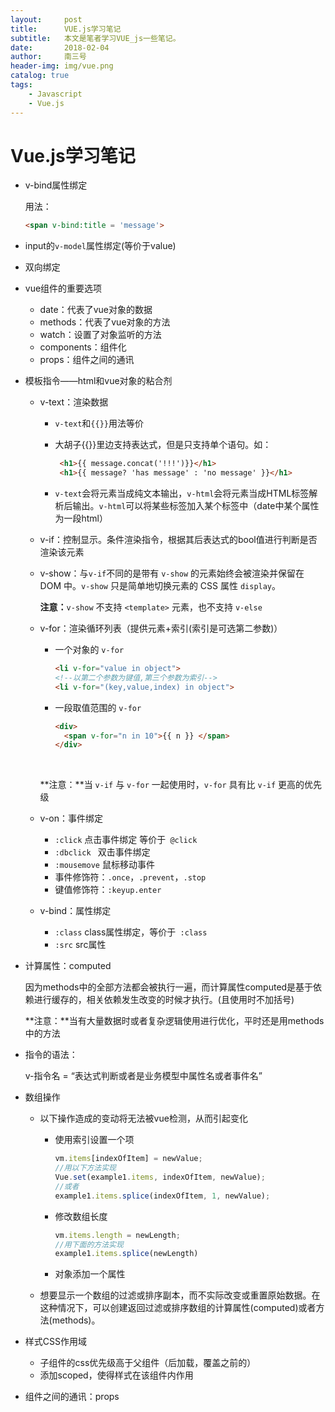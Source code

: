 ```yaml
---
layout:     post
title:      VUE.js学习笔记
subtitle:   本文是笔者学习VUE_js一些笔记。
date:       2018-02-04
author:     南三号
header-img: img/vue.png
catalog: true
tags:
    - Javascript
    - Vue.js
---
```


# Vue.js学习笔记

- v-bind属性绑定

  用法：

  ```html
  <span v-bind:title = 'message'>
  ```

- input的`v-model`属性绑定(等价于value)

- 双向绑定

- vue组件的重要选项

  - date：代表了vue对象的数据
  - methods：代表了vue对象的方法
  - watch：设置了对象监听的方法
  - components：组件化  
  - props：组件之间的通讯

- 模板指令——html和vue对象的粘合剂

  - v-text：渲染数据

    - `v-text`和`{{}}`用法等价
    - 大胡子{{}}里边支持表达式，但是只支持单个语句。如：

      ```html
       <h1>{{ message.concat('!!!')}}</h1>
       <h1>{{ message? 'has message' : 'no message' }}</h1>
      ```
    - `v-text`会将元素当成纯文本输出，`v-html`会将元素当成HTML标签解析后输出。`v-html`可以将某些标签加入某个标签中（date中某个属性为一段html）

  - v-if：控制显示。条件渲染指令，根据其后表达式的bool值进行判断是否渲染该元素

  - v-show：与`v-if`不同的是带有 `v-show` 的元素始终会被渲染并保留在 DOM 中。`v-show` 只是简单地切换元素的 CSS 属性 `display`。

    **注意：**`v-show` 不支持 `<template>` 元素，也不支持 `v-else`

  - v-for：渲染循环列表（提供元素+索引(索引是可选第二参数)）

    - 一个对象的 `v-for`

      ```html
      <li v-for="value in object">
      <!--以第二个参数为键值,第三个参数为索引-->
      <li v-for="(key,value,index) in object">
      ```

    - 一段取值范围的 `v-for`

      ```html
      <div>
        <span v-for="n in 10">{{ n }} </span>
      </div>
      ```

      ​

    **注意：**当 `v-if` 与 `v-for` 一起使用时，`v-for` 具有比 `v-if` 更高的优先级

  - v-on：事件绑定

    - `:click`   点击事件绑定 等价于` @click`
    - `:dbclick `  双击事件绑定
    - `:mousemove`   鼠标移动事件
    - 事件修饰符：`.once`，`.prevent`，`.stop`
    - 键值修饰符：`:keyup.enter`

  - v-bind：属性绑定
    - `:class` class属性绑定，等价于` :class`
     - `:src`  src属性  

- 计算属性：computed

  因为methods中的全部方法都会被执行一遍，而计算属性computed是基于依赖进行缓存的，相关依赖发生改变的时候才执行。(且使用时不加括号)

  **注意：**当有大量数据时或者复杂逻辑使用进行优化，平时还是用methods中的方法


- 指令的语法：

  v-指令名 = “表达式判断或者是业务模型中属性名或者事件名”

- 数组操作

  - 以下操作造成的变动将无法被vue检测，从而引起变化

    - 使用索引设置一个项

      ```javascript
      vm.items[indexOfItem] = newValue;
      //用以下方法实现
      Vue.set(example1.items, indexOfItem, newValue);
      //或者
      example1.items.splice(indexOfItem, 1, newValue);
      ```

    - 修改数组长度

      ```javascript
      vm.items.length = newLength;
      //用下面的方法实现
      example1.items.splice(newLength)
      ```

    - 对象添加一个属性

  - 想要显示一个数组的过滤或排序副本，而不实际改变或重置原始数据。在这种情况下，可以创建返回过滤或排序数组的计算属性(computed)或者方法(methods)。

- 样式CSS作用域

  - 子组件的css优先级高于父组件（后加载，覆盖之前的）
  - 添加scoped，使得样式在该组件内作用

- 组件之间的通讯：props

